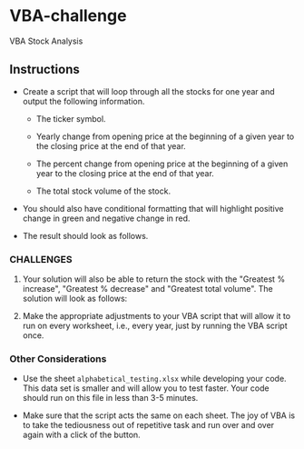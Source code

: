 # VBA-challenge
VBA Stock Analysis

 ## Instructions

 * Create a script that will loop through all the stocks for one year and output the following information.

   * The ticker symbol.

   * Yearly change from opening price at the beginning of a given year to the closing price at the end of that year.

   * The percent change from opening price at the beginning of a given year to the closing price at the end of that year.

   * The total stock volume of the stock.

 * You should also have conditional formatting that will highlight positive change in green and negative change in red.

 * The result should look as follows.


 ### CHALLENGES

 1. Your solution will also be able to return the stock with the "Greatest % increase", "Greatest % decrease" and "Greatest total volume". The solution will look as follows:


 2. Make the appropriate adjustments to your VBA script that will allow it to run on every worksheet, i.e., every year, just by running the VBA script once.

 ### Other Considerations

 * Use the sheet `alphabetical_testing.xlsx` while developing your code. This data set is smaller and will allow you to test faster. Your code should run on this file in less than 3-5 minutes.

 * Make sure that the script acts the same on each sheet. The joy of VBA is to take the tediousness out of repetitive task and run over and over again with a click of the button.


